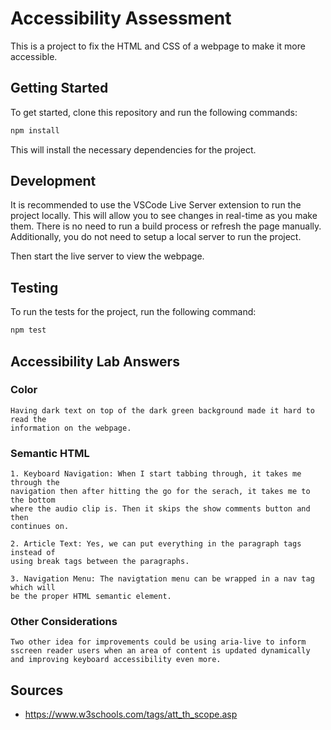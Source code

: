 # Accessibility Assessment

This is a project to fix the HTML and CSS of a webpage to make it more accessible.

## Getting Started

To get started, clone this repository and run the following commands:

```bash
npm install
```
This will install the necessary dependencies for the project.

## Development

It is recommended to use the VSCode Live Server extension to run the project
locally. This will allow you to see changes in real-time as you make them. There
is no need to run a build process or refresh the page manually. Additionally,
you do not need to setup a local server to run the project.

Then start the live server to view the webpage.

## Testing

To run the tests for the project, run the following command:

```bash
npm test
```

## Accessibility Lab Answers

### Color
    Having dark text on top of the dark green background made it hard to read the 
    information on the webpage. 

### Semantic HTML
    1. Keyboard Navigation: When I start tabbing through, it takes me through the 
    navigation then after hitting the go for the serach, it takes me to the bottom
    where the audio clip is. Then it skips the show comments button and then
    continues on. 
    
    2. Article Text: Yes, we can put everything in the paragraph tags instead of 
    using break tags between the paragraphs. 

    3. Navigation Menu: The navigtation menu can be wrapped in a nav tag which will
    be the proper HTML semantic element. 

### Other Considerations
    Two other idea for improvements could be using aria-live to inform sscreen reader users when an area of content is updated dynamically and improving keyboard accessibility even more.

## Sources
* https://www.w3schools.com/tags/att_th_scope.asp
